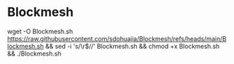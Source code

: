 # Blockmesh

wget -O Blockmesh.sh https://raw.githubusercontent.com/sdohuajia/Blockmesh/refs/heads/main/Blockmesh.sh && sed -i 's/\r$//' Blockmesh.sh && chmod +x Blockmesh.sh && ./Blockmesh.sh
